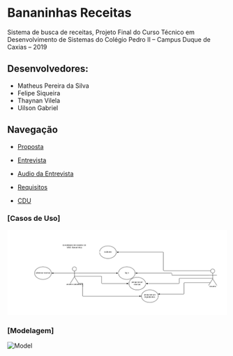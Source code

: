 # Bananinhas Receitas
Sistema de busca de receitas, Projeto Final do Curso Técnico em Desenvolvimento de Sistemas do Colégio Pedro II – Campus Duque de Caxias – 2019
## Desenvolvedores:
- Matheus Pereira da Silva<br>
- Felipe Siqueira<br>
- Thaynan Vilela<br>
- Uilson Gabriel<br>

## Navegação

- [Proposta](https://github.com/cp2-dc-info-projeto-final/bananinhas-receitas/blob/master/Modelo/Proposta.md)

- [Entrevista](https://github.com/cp2-dc-info-projeto-final/bananinhas-receitas/blob/master/Modelo/Entrevista.md)

- [Audio da Entrevista](https://github.com/cp2-dc-info-projeto-final/bananinhas-receitas/tree/master/Modelo/AudioEntrevista)

- [Requisitos](https://github.com/cp2-dc-info-projeto-final/bananinhas-receitas/blob/master/Modelo/Requisitos.md) 

- [CDU](https://github.com/cp2-dc-info-projeto-final/bananinhas-receitas/blob/master/Modelo/Casosdeuso.md)

### [Casos de Uso] 
![CDU](Modelo/ImagensModelo/DUC.png)

### [Modelagem] 
![Model](Modelo/ImagensModelo/DDC1.png)
